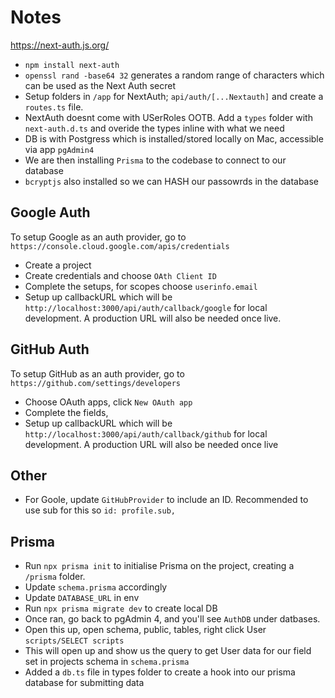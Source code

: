 # Notes

https://next-auth.js.org/

- `npm install next-auth`
- `openssl rand -base64 32` generates a random range of characters which can be used as the Next Auth secret
- Setup folders in `/app` for NextAuth; `api/auth/[...Nextauth]` and create a `routes.ts` file.
- NextAuth doesnt come with USerRoles OOTB. Add a `types` folder with `next-auth.d.ts` and overide the types inline with what we need
- DB is with Postgress which is installed/stored locally on Mac, accessible via app `pgAdmin4`
- We are then installing `Prisma` to the codebase to connect to our database
- `bcryptjs` also installed so we can HASH our passowrds in the database

## Google Auth

To setup Google as an auth provider, go to `https://console.cloud.google.com/apis/credentials`

- Create a project
- Create credentials and choose `OAth Client ID`
- Complete the setups, for scopes choose `userinfo.email`
- Setup up callbackURL which will be `http://localhost:3000/api/auth/callback/google` for local development. A production URL will also be needed once live.

## GitHub Auth

To setup GitHub as an auth provider, go to `https://github.com/settings/developers`

- Choose OAuth apps, click `New OAuth app`
- Complete the fields,
- Setup up callbackURL which will be `http://localhost:3000/api/auth/callback/github` for local development. A production URL will also be needed once live

## Other

- For Goole, update `GitHubProvider` to include an ID. Recommended to use sub for this so `id: profile.sub,`

## Prisma

- Run `npx prisma init` to initialise Prisma on the project, creating a `/prisma` folder.
- Update `schema.prisma` accordingly
- Update `DATABASE_URL` in env
- Run `npx prisma migrate dev` to create local DB
- Once ran, go back to pgAdmin 4, and you'll see `AuthDB` under datbases.
- Open this up, open schema, public, tables, right click User `scripts/SELECT scripts`
- This will open up and show us the query to get User data for our field set in projects schema in `schema.prisma`
- Added a `db.ts` file in types folder to create a hook into our prisma database for submitting data
